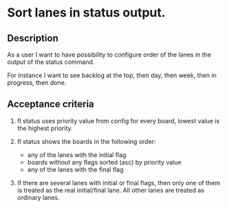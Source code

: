# Sort lanes in status output.

## Description

As a user I want to have possibility to configure order of the lanes
in the output of the status command.

For instance I want to see backlog at the top, then day, then week,
then in progress, then done.

## Acceptance criteria

1. fl status uses priority value from config for every board, lowest value
   is the highest priority.
2. fl status shows the boards in the following order:

   * any of the lanes with the initial flag
   * boards without any flags sorted (asc) by priority value
   * any of the lanes with the final flag

3. If there are several lanes with initial or final flags, then only
   one of them is treated as the real initial/final lane. All other
   lanes are treated as ordinary lanes.

